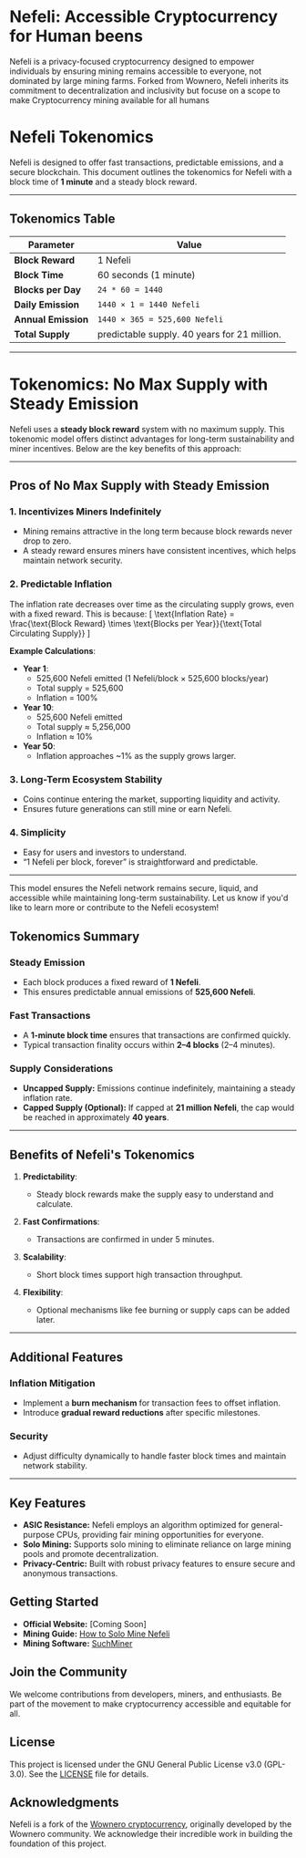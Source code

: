 # Nefeli: Accessible Cryptocurrency for Human beens

Nefeli is a privacy-focused cryptocurrency designed to empower individuals by ensuring mining remains accessible to everyone, not dominated by large mining farms. Forked from Wownero, Nefeli inherits its commitment to decentralization and inclusivity but focuse on a scope to make Cryptocurrency mining available for all humans

# Nefeli Tokenomics

Nefeli is designed to offer fast transactions, predictable emissions, and a secure blockchain. This document outlines the tokenomics for Nefeli with a block time of **1 minute** and a steady block reward.

---

## Tokenomics Table

| **Parameter**         | **Value**                        |
|------------------------|----------------------------------|
| **Block Reward**       | 1 Nefeli                        |
| **Block Time**         | 60 seconds (1 minute)           |
| **Blocks per Day**     | `24 * 60 = 1440`                |
| **Daily Emission**     | `1440 × 1 = 1440 Nefeli`        |
| **Annual Emission**    | `1440 × 365 = 525,600 Nefeli`   |
| **Total Supply**       | predictable supply. 40 years for 21 million.|

---
# Tokenomics: No Max Supply with Steady Emission

Nefeli uses a **steady block reward** system with no maximum supply. This tokenomic model offers distinct advantages for long-term sustainability and miner incentives. Below are the key benefits of this approach:

---

## Pros of No Max Supply with Steady Emission

### **1. Incentivizes Miners Indefinitely**
- Mining remains attractive in the long term because block rewards never drop to zero.
- A steady reward ensures miners have consistent incentives, which helps maintain network security.

### **2. Predictable Inflation**
The inflation rate decreases over time as the circulating supply grows, even with a fixed reward. This is because:
\[
\text{Inflation Rate} = \frac{\text{Block Reward} \times \text{Blocks per Year}}{\text{Total Circulating Supply}}
\]

**Example Calculations**:
- **Year 1**: 
  - 525,600 Nefeli emitted (1 Nefeli/block × 525,600 blocks/year)
  - Total supply = 525,600
  - Inflation = 100%
- **Year 10**:
  - 525,600 Nefeli emitted
  - Total supply ≈ 5,256,000
  - Inflation ≈ 10%
- **Year 50**:
  - Inflation approaches ~1% as the supply grows larger.

### **3. Long-Term Ecosystem Stability**
- Coins continue entering the market, supporting liquidity and activity.
- Ensures future generations can still mine or earn Nefeli.

### **4. Simplicity**
- Easy for users and investors to understand.
- “1 Nefeli per block, forever” is straightforward and predictable.

---

This model ensures the Nefeli network remains secure, liquid, and accessible while maintaining long-term sustainability. Let us know if you'd like to learn more or contribute to the Nefeli ecosystem!

## Tokenomics Summary

### **Steady Emission**
- Each block produces a fixed reward of **1 Nefeli**.
- This ensures predictable annual emissions of **525,600 Nefeli**.

### **Fast Transactions**
- A **1-minute block time** ensures that transactions are confirmed quickly.
- Typical transaction finality occurs within **2–4 blocks** (2–4 minutes).

### **Supply Considerations**
- **Uncapped Supply:** Emissions continue indefinitely, maintaining a steady inflation rate.
- **Capped Supply (Optional):** If capped at **21 million Nefeli**, the cap would be reached in approximately **40 years**.

---

## Benefits of Nefeli's Tokenomics

1. **Predictability**:
   - Steady block rewards make the supply easy to understand and calculate.

2. **Fast Confirmations**:
   - Transactions are confirmed in under 5 minutes.

3. **Scalability**:
   - Short block times support high transaction throughput.

4. **Flexibility**:
   - Optional mechanisms like fee burning or supply caps can be added later.

---

## Additional Features

### Inflation Mitigation
- Implement a **burn mechanism** for transaction fees to offset inflation.
- Introduce **gradual reward reductions** after specific milestones.

### Security
- Adjust difficulty dynamically to handle faster block times and maintain network stability.

---

## Key Features

- **ASIC Resistance:** Nefeli employs an algorithm optimized for general-purpose CPUs, providing fair mining opportunities for everyone.
- **Solo Mining:** Supports solo mining to eliminate reliance on large mining pools and promote decentralization.
- **Privacy-Centric:** Built with robust privacy features to ensure secure and anonymous transactions.

## Getting Started

- **Official Website:** [Coming Soon]
- **Mining Guide:** [How to Solo Mine Nefeli](#)
- **Mining Software:** [SuchMiner](#)

## Join the Community

We welcome contributions from developers, miners, and enthusiasts. Be part of the movement to make cryptocurrency accessible and equitable for all.

## License

This project is licensed under the GNU General Public License v3.0 (GPL-3.0). See the [LICENSE](LICENSE) file for details.

## Acknowledgments

Nefeli is a fork of the [Wownero cryptocurrency](https://codeberg.org/wownero/wownero), originally developed by the Wownero community. We acknowledge their incredible work in building the foundation of this project.
